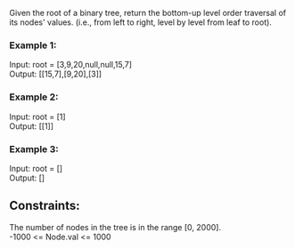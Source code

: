 Given the root of a binary tree, return the bottom-up level order traversal of its nodes' values. (i.e., from left to right, level by level from leaf to root).
  
 

### Example 1:  


Input: root = [3,9,20,null,null,15,7]  
Output: [[15,7],[9,20],[3]]  
### Example 2:  

Input: root = [1]  
Output: [[1]]  
### Example 3:  

Input: root = []  
Output: []  
 

## Constraints:  
  
The number of nodes in the tree is in the range [0, 2000].  
-1000 <= Node.val <= 1000  
